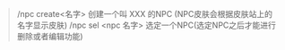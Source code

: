 >/npc create<名字> 创建一个叫 XXX 的NPC (NPC皮肤会根据皮肤站上的名字显示皮肤)
>/npc sel <npc 名字> 选定一个NPC(选定NPC之后才能进行删除或者编辑功能)
